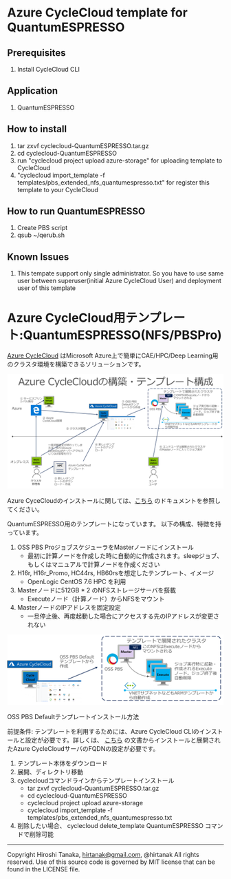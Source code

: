# Azure CycleCloud template for QuantumESPRESSO

## Prerequisites

1. Install CycleCloud CLI

## Application

1. QuantumESPRESSO

## How to install 

1. tar zxvf cyclecloud-QuantumESPRESSO<version>.tar.gz
1. cd cyclecloud-QuantumESPRESSO<version>
1. run "cyclecloud project upload azure-storage" for uploading template to CycleCloud
1. "cyclecloud import_template -f templates/pbs_extended_nfs_quantumespresso.txt" for register this template to your CycleCloud

## How to run QuantumESPRESSO

1. Create PBS script
1. qsub ~/qerub.sh

## Known Issues
1. This tempate support only single administrator. So you have to use same user between superuser(initial Azure CycleCloud User) and deployment user of this template

# Azure CycleCloud用テンプレート:QuantumESPRESSO(NFS/PBSPro)

[Azure CycleCloud](https://docs.microsoft.com/en-us/azure/cyclecloud/) はMicrosoft Azure上で簡単にCAE/HPC/Deep Learning用のクラスタ環境を構築できるソリューションです。

![Azure CycleCloudの構築・テンプレート構成](https://raw.githubusercontent.com/hirtanak/osspbsdefault/master/AzureCycleCloud-OSSPBSDefault.png "Azure CycleCloudの構築・テンプレート構成")

Azure CyceCloudのインストールに関しては、[こちら](https://docs.microsoft.com/en-us/azure/cyclecloud/quickstart-install-cyclecloud) のドキュメントを参照してください。

QuantumESPRESSO用のテンプレートになっています。
以下の構成、特徴を持っています。

1. OSS PBS ProジョブスケジューラをMasterノードにインストール
	- 最初に計算ノードを作成した時に自動的に作成されます。sleepジョブ、もしくはマニュアルで計算ノードを作成ください
2. H16r, H16r_Promo, HC44rs, HB60rsを想定したテンプレート、イメージ
	 - OpenLogic CentOS 7.6 HPC を利用 
3. Masterノードに512GB * 2 のNFSストレージサーバを搭載
	 - Executeノード（計算ノード）からNFSをマウント
4. MasterノードのIPアドレスを固定設定
	 - 一旦停止後、再度起動した場合にアクセスする先のIPアドレスが変更されない

![OSS PBS Default テンプレート構成](https://raw.githubusercontent.com/hirtanak/osspbsdefault/master/OSSPBSDefaultDiagram.png "OSS PBS Default テンプレート構成")

OSS PBS Defaultテンプレートインストール方法

前提条件: テンプレートを利用するためには、Azure CycleCloud CLIのインストールと設定が必要です。詳しくは、 [こちら](https://docs.microsoft.com/en-us/azure/cyclecloud/install-cyclecloud-cli) の文書からインストールと展開されたAzure CycleCloudサーバのFQDNの設定が必要です。

1. テンプレート本体をダウンロード
1. 展開、ディレクトリ移動
1. cyclecloudコマンドラインからテンプレートインストール 
   - tar zxvf cyclecloud-QuantumESPRESSO<version>.tar.gz
   - cd cyclecloud-QuantumESPRESSO<version>
   - cyclecloud project upload azure-storage
   - cyclecloud import_template -f templates/pbs_extended_nfs_quantumespresso.txt
1. 削除したい場合、 cyclecloud delete_template QuantumESPRESSO コマンドで削除可能

***
Copyright Hiroshi Tanaka, hirtanak@gmail.com, @hirtanak All rights reserved.
Use of this source code is governed by MIT license that can be found in the LICENSE file.

